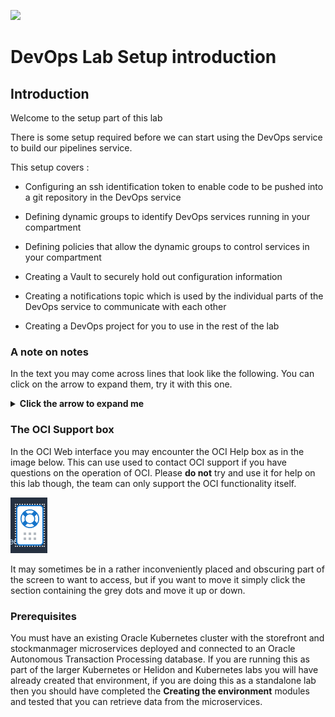 ![](../../../../common/images/customer.logo2.png)

# DevOps Lab Setup introduction

## Introduction

Welcome to the setup part of this lab

There is some setup required before we can start using the DevOps service to build our pipelines service. 

This setup covers :

  - Configuring an ssh identification token to enable code to be pushed into a git repository in the DevOps service
  
  - Defining dynamic groups to identify DevOps services running in your compartment
  
  - Defining policies that allow the dynamic groups to control services in your compartment 
  
  - Creating a Vault to securely hold out configuration information
  
  - Creating a notifications topic which is used by the individual parts of the DevOps service to communicate with each other
  
  - Creating a DevOps project for you to use in the rest of the lab
  
### A note on notes

In the text you may come across lines that look like the following. You can click on the arrow to expand them, try it with this one.

<details><summary><b>Click the arrow to expand me</b></summary>

Congratulations, you have clicked on the arrow and can now see this additional text.

These details sessions usually contain explanatory text that goes into more detail than some people want to know or they may provide guidance on unexpected situations  that may occur in the lab and how to address them.

To close the expansion band these these details just click the arrow again.

---

</details>

### The OCI Support box	

In the OCI Web interface you may encounter the OCI Help box as in the image below. This can use used to contact OCI support if you have questions on the operation of OCI. Please **do not** try and use it for help on this lab though, the team can only support the OCI functionality itself.

![](images/oci-bui-help-box.png)

It may sometimes be in a rather inconveniently placed and obscuring part of the screen to want to access, but if you want to move it simply click the section containing the grey dots and move it up or down.


### Prerequisites

You must have an existing Oracle Kubernetes  cluster with the storefront and stockmanmager microservices deployed and connected to an Oracle Autonomous Transaction Processing database. If you are running this as part of the larger Kubernetes or Helidon and Kubernetes labs you will have already created that environment, if you are doing this as a standalone lab then you should have completed the **Creating the environment** modules and tested that you can retrieve data from the microservices.